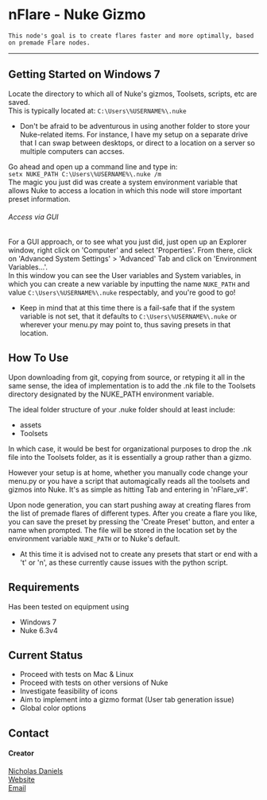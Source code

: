 nFlare - Nuke Gizmo
=
`This node's goal is to create flares faster and more optimally, based on premade Flare nodes.`

---
## Getting Started on Windows 7
Locate the directory to which all of Nuke's gizmos, Toolsets, scripts, etc are saved.	
This is typically located at: `C:\Users\%USERNAME%\.nuke`	

* Don't be afraid to be adventurous in using another folder to store your Nuke-related items. For instance, I have my setup on a separate drive that I can swap between desktops, or direct to a location on a server so multiple computers can accses.

Go ahead and open up a command line and type in:	
`setx NUKE_PATH C:\Users\%USERNAME%\.nuke /m`	
The magic you just did was create a system environment variable that allows Nuke to access a location in which this node will store important preset information.
###### Access via GUI
For a GUI approach, or to see what you just did, just open up an Explorer window, right click on 'Computer' and select 'Properties'. From there, click on 'Advanced System Settings' > 'Advanced' Tab and click on 'Environment Variables...'.	
In this window you can see the User variables and System variables, in which you can create a new variable by inputting the name `NUKE_PATH` and value `C:\Users\%USERNAME%\.nuke` respectably, and you're good to go!

* Keep in mind that at this time there is a fail-safe that if the system variable is not set, that it defaults to `C:\Users\%USERNAME%\.nuke` or wherever your menu.py may point to, thus saving presets in that location.

## How To Use
Upon downloading from git, copying from source, or retyping it all in the same sense, the idea of implementation is to add the .nk file to the Toolsets directory designated by the NUKE_PATH environment variable.

The ideal folder structure of your .nuke folder should at least include:	
* assets
* Toolsets

In which case, it would be best for organizational purposes to drop the .nk file into the Toolsets folder, as it is essentially a group rather than a gizmo. 

However your setup is at home, whether you manually code change your menu.py or you have a script that automagically reads all the toolsets and gizmos into Nuke. It's as simple as hitting Tab and entering in 'nFlare_v#'.

Upon node generation, you can start pushing away at creating flares from the list of premade flares of different types.	
After you create a flare you like, you can save the preset by pressing the 'Create Preset' button, and enter a name when prompted. The file will be stored in the location set by the environment variable `NUKE_PATH` or to Nuke's default.
* At this time it is advised not to create any presets that start or end with a 't' or 'n', as these currently cause issues with the python script.

## Requirements
Has been tested on equipment using
* Windows 7
* Nuke 6.3v4

## Current Status
* Proceed with tests on Mac & Linux
* Proceed with tests on other versions of Nuke
* Investigate feasibility of icons
* Aim to implement into a gizmo format (User tab generation issue)
* Global color options

## Contact
#### Creator

[Nicholas Daniels](http://github.com/nicholasdanielsvfx)  
[Website](http://www.endyarts.com)  
[Email](mailto:endyarts@gmail.com)


